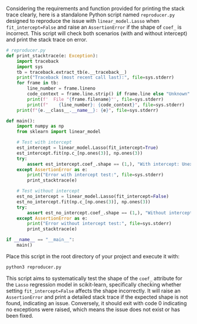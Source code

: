 Considering the requirements and function provided for printing the stack trace clearly, here is a standalone Python script named `reproducer.py` designed to reproduce the issue with `linear_model.Lasso` when `fit_intercept=False` and raise an `AssertionError` if the shape of `coef_` is incorrect. This script will check both scenarios (with and without intercept) and print the stack trace on error.

```python
# reproducer.py
def print_stacktrace(e: Exception):
    import traceback
    import sys
    tb = traceback.extract_tb(e.__traceback__)
    print("Traceback (most recent call last):", file=sys.stderr)
    for frame in tb:
        line_number = frame.lineno
        code_context = frame.line.strip() if frame.line else "Unknown"
        print(f'  File "{frame.filename}"', file=sys.stderr)
        print(f"    {line_number}: {code_context}", file=sys.stderr)
    print(f"{e.__class__.__name__}: {e}", file=sys.stderr)

def main():
    import numpy as np
    from sklearn import linear_model

    # Test with intercept
    est_intercept = linear_model.Lasso(fit_intercept=True)
    est_intercept.fit(np.c_[np.ones(3)], np.ones(3))
    try:
        assert est_intercept.coef_.shape == (1,), "With intercept: Unexpected coef_ shape"
    except AssertionError as e:
        print("Error with intercept test:", file=sys.stderr)
        print_stacktrace(e)

    # Test without intercept
    est_no_intercept = linear_model.Lasso(fit_intercept=False)
    est_no_intercept.fit(np.c_[np.ones(3)], np.ones(3))
    try:
        assert est_no_intercept.coef_.shape == (1,), "Without intercept: Unexpected coef_ shape"
    except AssertionError as e:
        print("Error without intercept test:", file=sys.stderr)
        print_stacktrace(e)

if __name__ == "__main__":
    main()
```

Place this script in the root directory of your project and execute it with:

```bash
python3 reproducer.py
```

This script aims to systematically test the shape of the `coef_` attribute for the `Lasso` regression model in scikit-learn, specifically checking whether setting `fit_intercept=False` affects the shape incorrectly. It will raise an `AssertionError` and print a detailed stack trace if the expected shape is not found, indicating an issue. Conversely, it should exit with code 0 indicating no exceptions were raised, which means the issue does not exist or has been fixed.